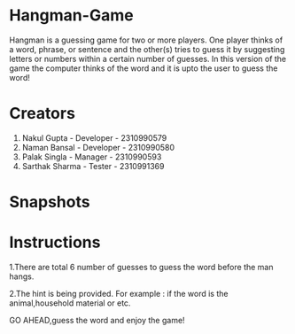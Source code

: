 # Hangman-Game

Hangman is a guessing game for two or more players. One player thinks of a word, phrase, or sentence and the other(s) tries to guess it by suggesting letters or numbers within a certain number of guesses.
In this version of the game the computer thinks of the word and it is upto the user to guess the word!

# Creators
1. Nakul Gupta - Developer - 2310990579
2. Naman Bansal - Developer - 2310990580
3. Palak Singla - Manager - 2310990593
4. Sarthak Sharma - Tester - 2310991369

# Snapshots



# Instructions
1.There are total 6 number of guesses to guess the word before the man hangs.


2.The hint is being provided. For example : if the word is the animal,household material or etc.

GO AHEAD,guess the word and enjoy the game! 






